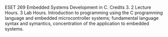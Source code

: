 ESET 269 Embedded Systems Development in C. 
Credits 3. 2 Lecture Hours. 3 Lab Hours. 
Introduction to programming using the C programming language and embedded microcontroller systems; fundamental language syntax and symantics, concentration of the application to embedded systems. 
